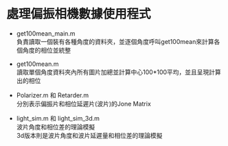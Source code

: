 # 處理偏振相機數據使用程式

- get100mean_main.m <br />
    負責讀取一個裝有各種角度的資料夾，並逐個角度呼叫get100mean來計算各個角度的相位並統整

- get100mean.m <br/>
    讀取單個角度資料夾內所有圖片加總並計算中心100*100平均，並且呈現計算出的相位

- Polarizer.m 和 Retarder.m <br/>
    分別表示偏振片和相位延遲片(波片)的Jone Matrix

- light_sim.m 和 light_sim_3d.m <br/>
    波片角度和相位差的理論模擬<br/>
    3d版本則是波片角度和波片延遲量和相位差的理論模擬